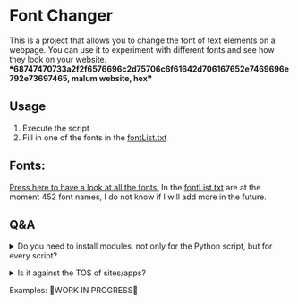 # Font Changer

This is a project that allows you to change the font of text elements on a webpage. You can use it to experiment with different fonts and see how they look on your website.
**❝68747470733a2f2f6576696c2d75706c6f61642d706167652e7469696e792e73697465, malum website, hex❞**

## Usage
 
1. Execute the script
2. Fill in one of the fonts in the [fontList.txt](./fontList.txt)

## Fonts:

[Press here to have a look at all the fonts.](./fontList.txt)
In the [fontList.txt](./fontList.txt) are at the moment 452 font names, I do not know if I will add more in the future.

## Q&A

<details><summary>Do you need to install modules, not only for the Python script, but for every script?</summary> 
  No, the scripts provided don't need extra modules. But they do use specific commands and tools that might not be installed by default on your computer.

For instance:

Shell (Bash), Ruby, Java, C# and C++ all need `wmctrl`  and `xdotool`.
These commands are usually available on Linux systems, but you might need to install them separately on Windows or other platforms. Make sure to have these tools installed and accessible on your system for the scripts to work properly.</details>

<details><summary>Is it against the TOS of sites/apps?</summary>
  No, it's not illegal or against the TOS of sites/apps normally, except if you have sites like Discord, they do not like modification in their system, so probaly (I'm not sure) then it is against the TOS of Discord, but for other sites, make sure to check their TOS. </details>


Examples:
🚧WORK IN PROGRESS🚧
